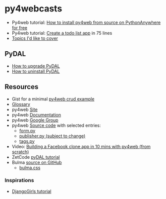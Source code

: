 # py4webcasts

* Py4web tutorial: [How to install py4web from source on PythonAnywhere for free](how-install-source-pythonanywhere.md)
* Py4web tutorial: [Create a todo list app](py4web-tutorial-todo.md) in 75 lines
* [Topics I'd like to cover](todo.md)

## PyDAL
* [How to upgrade PyDAL](how-upgrade-pydal.md)
* [How to uninstall PyDAL](how-to-uninstall-pydal)

## Resources
* Gist for a minimal [py4web crud example](https://gist.github.com/tomcam/7b723cbb5f6542f54532d45c1dbc2d19)
* [Glossary](glossary.md)
* py4web [Site](https://py4web.com/)
* py4web [Documentation](https://py4web.com/_documentation/static/index.html)
* py4web [Google Group](https://groups.google.com/forum/#!forum/py4web)
* py4web [Source code](https://github.com/web2py/py4web) with selected entries:
  - [form.py](https://github.com/web2py/py4web/blob/master/py4web/utils/form.py)
  - [publisher.py (subject to change)](https://github.com/web2py/py4web/blob/master/py4web/utils/publisher.py)
  - [tags.py](https://github.com/web2py/py4web/blob/master/py4web/utils/tags.py)
* Video: [Building a Facebook clone app in 10 mins with py4web (from scratch)](https://www.youtube.com/watch?v=hcYUgNWvPtw)
* ZetCode [pyDAL tutorial](http://zetcode.com/python/pydal/)
* Bulma [source on GitHub](https://github.com/jgthms/bulma)
  - [bulma.css](https://github.com/jgthms/bulma/blob/master/css/bulma.css)

### Inspirations
* [DjangoGirls tutorial](https://tutorial.djangogirls.org/en/django_start_project/)
